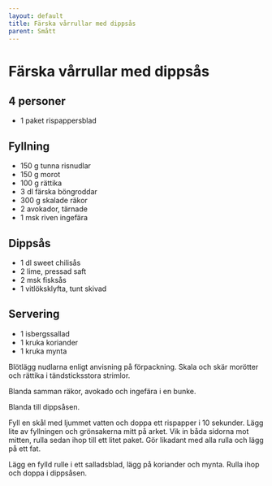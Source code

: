 ```yaml
---
layout: default
title: Färska vårrullar med dippsås
parent: Smått
---
```

# Färska vårrullar med dippsås

## 4 personer


-   1 paket rispappersblad

## Fyllning
-   150 g tunna risnudlar
-   150 g morot
-   100 g rättika
-   3 dl färska böngroddar
-   300 g skalade räkor
-   2 avokador, tärnade
-   1 msk riven ingefära

## Dippsås

-   1 dl sweet chilisås
-   2 lime, pressad saft
-   2 msk fisksås
-   1 vitlöksklyfta, tunt skivad

## Servering

-   1 isbergssallad
-   1 kruka koriander
-   1 kruka mynta


Blötlägg nudlarna enligt anvisning på förpackning. Skala och skär morötter och rättika 
i tändsticksstora strimlor.

Blanda samman räkor, avokado och ingefära i en bunke.

Blanda till dippsåsen.

Fyll en skål med ljummet vatten och doppa ett rispapper i 10 sekunder.
Lägg lite av fyllningen och grönsakerna mitt på arket. Vik in båda
sidorna mot mitten, rulla sedan ihop till ett litet paket. Gör likadant
med alla rulla och lägg på ett fat.

Lägg en fylld rulle i ett salladsblad, lägg på koriander och mynta.
Rulla ihop och doppa i dippsåsen.
